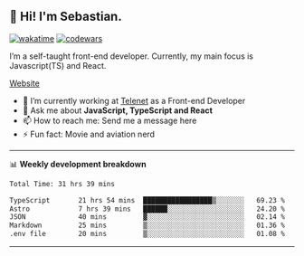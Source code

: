 ## 👋 Hi! I'm Sebastian.

[![wakatime](https://wakatime.com/badge/user/df0036c6-328a-4a39-be9b-e49417ed22a1.svg)](https://wakatime.com/@df0036c6-328a-4a39-be9b-e49417ed22a1)
[![codewars](https://www.codewars.com/users/sebavuye/badges/small)](https://www.codewars.com/users/sebavuye)

I’m a self-taught front-end developer. Currently, my main focus is Javascript(TS) and React.

[Website](https://sebastianvuye.be)

- 🔭 I’m currently working at [Telenet](https://telenet.be/) as a Front-end Developer
- 💬 Ask me about **JavaScript, TypeScript and React**
- 📫 How to reach me: Send me a message here
- ⚡ Fun fact: Movie and aviation nerd

-------

📊 **Weekly development breakdown**

<!--START_SECTION:waka-->

```txt
Total Time: 31 hrs 39 mins

TypeScript       21 hrs 54 mins  █████████████████▒░░░░░░░   69.23 %
Astro            7 hrs 39 mins   ██████░░░░░░░░░░░░░░░░░░░   24.20 %
JSON             40 mins         ▓░░░░░░░░░░░░░░░░░░░░░░░░   02.14 %
Markdown         25 mins         ▒░░░░░░░░░░░░░░░░░░░░░░░░   01.36 %
.env file        20 mins         ▒░░░░░░░░░░░░░░░░░░░░░░░░   01.08 %
```

<!--END_SECTION:waka-->
-------
